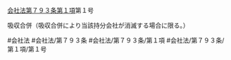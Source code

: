 [会社法第７９３条第１項](会社法＿＿＿＿第７９３条第１項)第１号

吸収合併（吸収合併により当該持分会社が消滅する場合に限る。）


#会社法
#会社法/第７９３条
#会社法/第７９３条/第１項
#会社法/第７９３条/第１項/第１号
